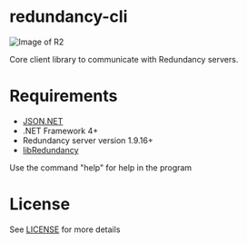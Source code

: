 redundancy-cli
==============

![Image of R2](https://raw.githubusercontent.com/squarerootfury/redundancy/Lenticularis/nys/Views/img/logoWithText.png)

Core client library to communicate with Redundancy servers.

Requirements
============
* [JSON.NET]
* .NET Framework 4+
* Redundancy server version 1.9.16+
* [libRedundancy]

[JSON.NET]:http://james.newtonking.com/json
[libRedundancy]:https://github.com/squarerootfury/libRedundancy/


Use the command "help" for help in the program

License
=======

See [LICENSE](LICENSE) for more details
